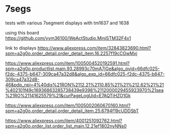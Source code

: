 # 7segs

tests with various 7segment displays with tm1637 and 1638

using this board
https://github.com/yym36100/WeActStudio.MiniSTM32F4x1

link to displays
https://www.aliexpress.com/item/32843823690.html?spm=a2g0o.order_detail.order_detail_item.16.2257f19cCGwMxj

https://www.aliexpress.com/item/1005004520192591.html?spm=a2g0o.productlist.main.93.28993c70mA7jGe&algo_pvid=66dfc025-f2dc-4375-b647-309ca47a32d8&algo_exp_id=66dfc025-f2dc-4375-b647-309ca47a32d8-46&pdp_npi=4%40dis%21RON%2112.21%2110.85%21%21%212.62%21%21%402101f49c16936863285738439e9398%2112000029455923970%21sea%21RO%21141625579%21&curPageLogUid=E7AQTiHZO1Gk

https://www.aliexpress.com/item/1005002060670160.html?spm=a2g0o.order_detail.order_detail_item.25.6794f19cUDDSbT

https://www.aliexpress.com/item/4001251092762.html?spm=a2g0o.order_list.order_list_main.12.21ef1802nyNNs0
